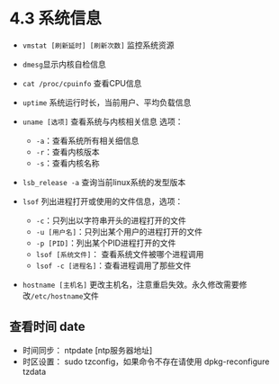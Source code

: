 # 4.3 系统信息

- `vmstat [刷新延时] [刷新次数]` 监控系统资源
- `dmesg`显示内核自检信息

- `cat /proc/cpuinfo` 查看CPU信息
- `uptime` 系统运行时长，当前用户、平均负载信息
- `uname [选项]` 查看系统与内核相关信息
  选项：
  - `-a`：查看系统所有相关细信息
  - `-r`：查看内核版本
  - `-s`：查看内核名称
- `lsb_release -a` 查询当前linux系统的发型版本
- `lsof` 列出进程打开或使用的文件信息，选项：
  - `-c`：只列出以字符串开头的进程打开的文件
  - `-u [用户名]`：只列出某个用户的进程打开的文件
  - `-p [PID]`：列出某个PID进程打开的文件
  - `lsof [系统文件]`： 查看系统文件被哪个进程调用
  - `lsof -c [进程名]`：查看进程调用了那些文件
- `hostname [主机名]` 更改主机名，注意重启失效。永久修改需要修改`/etc/hostname`文件

## 查看时间 date
- 时间同步： ntpdate [ntp服务器地址]
- 时区设置： sudo tzconfig，如果命令不存在请使用 dpkg-reconfigure tzdata